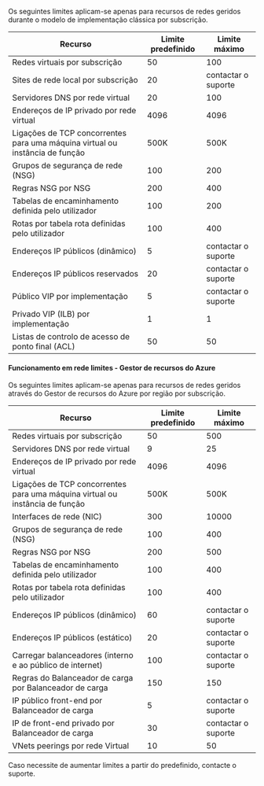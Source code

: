 Os seguintes limites aplicam-se apenas para recursos de redes geridos durante o modelo de implementação clássica por subscrição.

Recurso| Limite predefinido | Limite máximo
--- | --- | --- 
Redes virtuais por subscrição | 50 | 100
Sites de rede local por subscrição | 20 | contactar o suporte
Servidores DNS por rede virtual | 20 | 100
Endereços de IP privado por rede virtual | 4096 | 4096
Ligações de TCP concorrentes para uma máquina virtual ou instância de função | 500K | 500K 
Grupos de segurança de rede (NSG) | 100 | 200
Regras NSG por NSG | 200 | 400
Tabelas de encaminhamento definida pelo utilizador | 100 | 200
Rotas por tabela rota definidas pelo utilizador | 100 | 400
Endereços IP públicos (dinâmico) | 5 | contactar o suporte
Endereços IP públicos reservados | 20 | contactar o suporte
Público VIP por implementação | 5 | contactar o suporte
Privado VIP (ILB) por implementação | 1 | 1
Listas de controlo de acesso de ponto final (ACL) | 50 | 50


#### <a name="azure-resource-manager-virtual-networking-limits"></a>Funcionamento em rede limites - Gestor de recursos do Azure

Os seguintes limites aplicam-se apenas para recursos de redes geridos através do Gestor de recursos do Azure por região por subscrição.

Recurso| Limite predefinido | Limite máximo
--- | --- | ---
Redes virtuais por subscrição | 50 | 500
Servidores DNS por rede virtual | 9 | 25
Endereços de IP privado por rede virtual | 4096 | 4096
Ligações de TCP concorrentes para uma máquina virtual ou instância de função | 500K |500K
Interfaces de rede (NIC) | 300 | 10000
Grupos de segurança de rede (NSG) | 100 | 400
Regras NSG por NSG | 200 | 500
Tabelas de encaminhamento definida pelo utilizador | 100 | 400
Rotas por tabela rota definidas pelo utilizador | 100 | 400
Endereços IP públicos (dinâmico) | 60 | contactar o suporte
Endereços IP públicos (estático) | 20 | contactar o suporte
Carregar balanceadores (interno e ao público de internet) | 100 | contactar o suporte
Regras do Balanceador de carga por Balanceador de carga | 150 | 150
IP público front-end por Balanceador de carga | 5 | contactar o suporte
IP de front-end privado por Balanceador de carga | 30 | contactar o suporte
VNets peerings por rede Virtual | 10 | 50

Caso necessite de aumentar limites a partir do predefinido, contacte o suporte.
